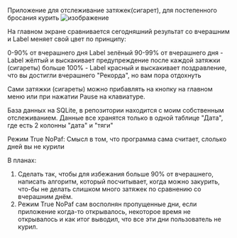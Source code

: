 Приложение для отслеживание затяжек(сигарет), для постепенного бросания курить
![изображение](https://github.com/user-attachments/assets/2f0bae25-02c6-47b2-bd92-731169ea5947)

На главном экране сравнивается сегодняшний результат со вчерашним и Label меняет свой цвет по принципу:

  0-90% от вчерашнего дня Label зелёный
  90-99% от вчерашнего дня - Label жёлтый и выскакивает предупреждение после каждой затяжки (сигареты)
  больше 100% - Label красный и выскакивает поздравление, что вы достигли вчерашнего "Рекорда", но вам пора отдохнуть

Сами затяжки (сигареты) можно прибавлять на кнопку на главном меню или при нажатии Pause на клавиатуре.

База данных на SQLite, в репозитории находится с моим собственным отслеживанием. Данные все хранятся только в одной таблице "Дата", где есть 2 колонны "дата" и "тяги"

Режим True NoPaf:
Смысл в том, что программа сама считает, слолько дней вы не курили 

В планах:
1) Сделать так, чтобы для избежания больше 90% от вчерашнего, написать алгоритм, который посчитывает, когда можно закурить, что-бы не делать слишком много затяжек по сравнению со вчерашним днём.
2) Режим True NoPaf сам восполнян пропущенные дни, если приложение когда-то открывалось, некоторое время не открывалось и как итог выводил, что все эти дни пользователь не курил.
